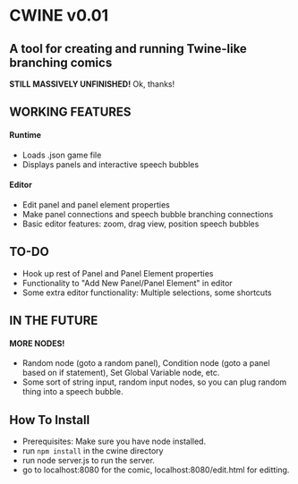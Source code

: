 # CWINE v0.01

## A tool for creating and running Twine-like branching comics

**STILL MASSIVELY UNFINISHED!** Ok, thanks!

## WORKING FEATURES

#### Runtime

- Loads .json game file
- Displays panels and interactive speech bubbles

#### Editor

- Edit panel and panel element properties
- Make panel connections and speech bubble branching connections
- Basic editor features: zoom, drag view, position speech bubbles

## TO-DO

- Hook up rest of Panel and Panel Element properties
- Functionality to "Add New Panel/Panel Element" in editor
- Some extra editor functionality: Multiple selections, some shortcuts

## IN THE FUTURE

#### MORE NODES!

- Random node (goto a random panel), Condition node (goto a panel based on if statement), Set Global Variable node, etc.
- Some sort of string input, random input nodes, so you can plug random thing into a speech bubble.

## How To Install

- Prerequisites: Make sure you have node installed.
- run ```npm install``` in the cwine directory
- run node server.js to run the server.
- go to localhost:8080 for the comic, localhost:8080/edit.html for editting.
